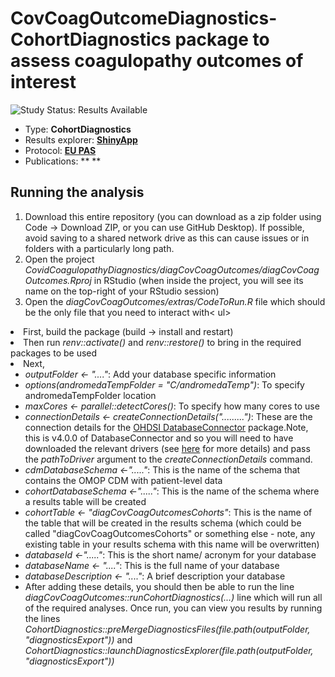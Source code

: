 CovCoagOutcomeDiagnostics- CohortDiagnostics package to assess coagulopathy outcomes of interest
========================================================================================================================================================

<img src="https://img.shields.io/badge/Study%20Status-Results%20Available-yellow.svg" alt="Study Status: Results Available">

- Type: **CohortDiagnostics**
- Results explorer: **[ShinyApp](https://livedataoxford.shinyapps.io/CovCoagOutcomesCohorts/)**
- Protocol: **[EU PAS](http://www.encepp.eu/encepp/viewResource.htm?id=40642)**
- Publications: ** **

## Running the analysis
1) Download this entire repository (you can download as a zip folder using Code -> Download ZIP, or you can use GitHub Desktop). If possible, avoid saving to a shared network drive as this can cause issues or in folders with a particularly long path.    
2) Open the project <i>CovidCoagulopathyDiagnostics/diagCovCoagOutcomes/diagCovCoagOutcomes.Rproj</i> in RStudio (when inside the project, you will see its name on the top-right of your RStudio session)
3) Open the <i>diagCovCoagOutcomes/extras/CodeToRun.R</i> file which should be the only file that you need to interact with< ul>
<li> First, build the package (build -> install and restart)</li> 
<li> Then run <i>renv::activate()</i> and <i>renv::restore()</i> to bring in the required packages to be used</li> 
<li> Next, <ul>
<li> <i>outputFolder <- "...."</i>: Add your database specific information</li> 
<li> <i>options(andromedaTempFolder = "C/andromedaTemp")</i>: To specify andromedaTempFolder location </li> 
<li> <i>maxCores <- parallel::detectCores()</i>: To specify how many cores to use</li> 
<li> <i>connectionDetails <- createConnectionDetails(".........")</i>: These are the connection details for the 
<a href="http://ohdsi.github.io/DatabaseConnector">OHDSI DatabaseConnector</a> package.Note, this is v4.0.0 of DatabaseConnector and so you will need to have downloaded the relevant drivers (see <a href="http://ohdsi.github.io/DatabaseConnector/articles/UsingDatabaseConnector.html">here</a> for more details) and pass the <i>pathToDriver</i> argument to the <i>createConnectionDetails</i> command.</li>
<li><i>cdmDatabaseSchema <-"....."</i>: This is the name of the schema that contains the OMOP CDM with patient-level data </li> 
<li><i>cohortDatabaseSchema <-"....."</i>: This is the name of the schema where a results table will be created </li>
<li><i>cohortTable   <- "diagCovCoagOutcomesCohorts"</i>: This is the name of the table that will be created in the results schema (which could be called "diagCovCoagOutcomesCohorts" or something else - note, any existing table in your results schema with this name will be overwritten) </li> 
<li><i>databaseId <-"....."</i>: This is the short name/ acronym for your database</li>  
<li><i>databaseName <- "...."</i>: This is the full name of your database</li>  
<li><i>databaseDescription <- "...."</i>: A brief description your database</li>  
<li>After adding these details, you should then be able to run the line <i>diagCovCoagOutcomes::runCohortDiagnostics(...)</i> line which will run all of the required analyses. Once run, you can view you results by running the lines <i>CohortDiagnostics::preMergeDiagnosticsFiles(file.path(outputFolder, "diagnosticsExport"))</i> and <i>CohortDiagnostics::launchDiagnosticsExplorer(file.path(outputFolder, "diagnosticsExport"))</i></li> </ul>  

 
